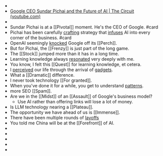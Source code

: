 -
- [Google CEO Sundar Pichai and the Future of AI | The Circuit (youtube.com)](https://www.youtube.com/watch?v=5puu3kN9l7c&ab_channel=BloombergOriginals)
-
- Sundar Pichai is at a [[Pivotal]] moment. He's the CEO of Google. #card
- Pichai has been carefully [crafting]([[Craft]]) strategy that [infuses]([[Infuse]]) AI into every corner of the business. #card
- OpenAI seemingly [knocked]([[Knock]]) Google off its [[Perch]].
- But for Pichai, the [[Frenzy]] is just part of the long game.
- The [[Stock]] jumped more than it has in a long time.
- Learning knowledge always [resonated]([[Resonate]]) very deeply with me.
- You know, I felt this [[Quest]] for learning knowledge, et cetera.
- I [perceived]([[Perceive]]) our life through the arrival of [gadgets]([[Gadget]]).
- What a [[Dramatic]] difference.
- I never took technology [[For granted]].
- When you've done it for a while, you get to understand [patterns]([[Pattern]]).
- more SEO [[Spam]].
- Are we in the [[Midst]] of an [[Assault]] of Google's business model?
	- Use AI rather than offering links will lose a lot of money.
- Is LLM technology nearing a [[Plateau]].
- The opportunity we have ahead of us is [[Immense]].
- There have been multiple rounds of [layoffs]([[Layoff]])
- You told me China will be at the [[Forefront]] of AI.
-
-
-
-
-